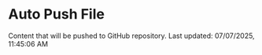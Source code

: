 # Auto Push File

Content that will be pushed to GitHub repository.
Last updated: 07/07/2025, 11:45:06 AM
